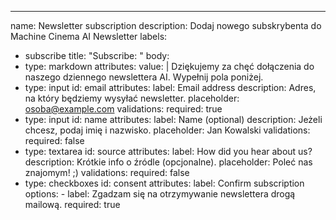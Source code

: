 ---
name: Newsletter subscription
description: Dodaj nowego subskrybenta do Machine Cinema AI Newsletter
labels:
  - subscribe
title: "Subscribe: <email>"
body:
  - type: markdown
    attributes:
      value: |
        Dziękujemy za chęć dołączenia do naszego dziennego newslettera AI. Wypełnij pola poniżej.
  - type: input
    id: email
    attributes:
      label: Email address
      description: Adres, na który będziemy wysyłać newsletter.
      placeholder: osoba@example.com
    validations:
      required: true
  - type: input
    id: name
    attributes:
      label: Name (optional)
      description: Jeżeli chcesz, podaj imię i nazwisko.
      placeholder: Jan Kowalski
    validations:
      required: false
  - type: textarea
    id: source
    attributes:
      label: How did you hear about us?
      description: Krótkie info o źródle (opcjonalne).
      placeholder: Poleć nas znajomym! ;)
    validations:
      required: false
  - type: checkboxes
    id: consent
    attributes:
      label: Confirm subscription
      options:
        - label: Zgadzam się na otrzymywanie newslettera drogą mailową.
          required: true
